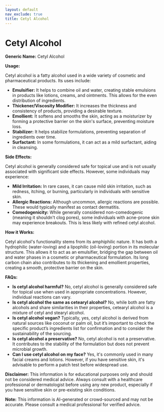 ```yaml
---
layout: default
nav_exclude: true
title: Cetyl Alcohol
---
```


# Cetyl Alcohol

**Generic Name:** Cetyl Alcohol

**Usage:**

Cetyl alcohol is a fatty alcohol used in a wide variety of cosmetic and pharmaceutical products. Its uses include:

* **Emulsifier:** It helps to combine oil and water, creating stable emulsions in products like lotions, creams, and ointments.  This allows for the even distribution of ingredients.
* **Thickener/Viscosity Modifier:**  It increases the thickness and consistency of products, providing a desirable texture.
* **Emollient:** It softens and smooths the skin, acting as a moisturizer by forming a protective barrier on the skin's surface, preventing moisture loss.
* **Stabilizer:**  It helps stabilize formulations, preventing separation of ingredients over time.
* **Surfactant:** In some formulations, it can act as a mild surfactant, aiding in cleansing.


**Side Effects:**

Cetyl alcohol is generally considered safe for topical use and is not usually associated with significant side effects. However, some individuals may experience:

* **Mild Irritation:**  In rare cases, it can cause mild skin irritation, such as redness, itching, or burning, particularly in individuals with sensitive skin.
* **Allergic Reactions:** Although uncommon, allergic reactions are possible.  These would typically manifest as contact dermatitis.
* **Comedogenicity:** While generally considered non-comedogenic (meaning it shouldn't clog pores), some individuals with acne-prone skin may experience breakouts. This is less likely with refined cetyl alcohol.


**How it Works:**

Cetyl alcohol's functionality stems from its amphiphilic nature.  It has both a hydrophilic (water-loving) and a lipophilic (oil-loving) portion in its molecular structure. This allows it to act as an emulsifier, bridging the gap between oil and water phases in a cosmetic or pharmaceutical formulation.  Its long carbon chain also contributes to its thickening and emollient properties, creating a smooth, protective barrier on the skin.


**FAQs:**

* **Is cetyl alcohol harmful?**  No, cetyl alcohol is generally considered safe for topical use when used in appropriate concentrations.  However, individual reactions can vary.
* **Is cetyl alcohol the same as cetearyl alcohol?** No, while both are fatty alcohols and share similarities in their properties, cetearyl alcohol is a mixture of cetyl and stearyl alcohol.
* **Is cetyl alcohol vegan?**  Typically, yes, cetyl alcohol is derived from natural sources like coconut or palm oil, but it’s important to check the specific product’s ingredients list for confirmation and to consider the sustainability of the sourcing.
* **Is cetyl alcohol a preservative?** No, cetyl alcohol is not a preservative.  It contributes to the stability of the formulation but does not prevent microbial growth.
* **Can I use cetyl alcohol on my face?** Yes, it's commonly used in many facial creams and lotions. However, if you have sensitive skin, it's advisable to perform a patch test before widespread use.


**Disclaimer:** This information is for educational purposes only and should not be considered medical advice.  Always consult with a healthcare professional or dermatologist before using any new product, especially if you have sensitive skin or pre-existing skin conditions.


**Note:** This information is AI-generated or crowd-sourced and may not be accurate. Please consult a medical professional for verified advice.